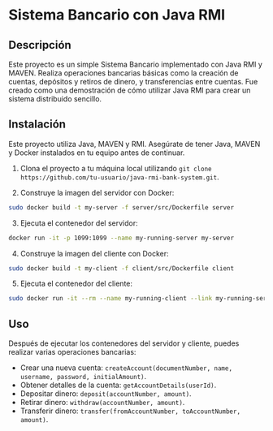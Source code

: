 # Sistema Bancario con Java RMI

## Descripción

Este proyecto es un simple Sistema Bancario implementado con Java RMI y MAVEN. Realiza operaciones bancarias básicas como la creación de cuentas, depósitos y retiros de dinero, y transferencias entre cuentas. Fue creado como una demostración de cómo utilizar Java RMI para crear un sistema distribuido sencillo.

## Instalación

Este proyecto utiliza Java, MAVEN y RMI. Asegúrate de tener Java, MAVEN y Docker instalados en tu equipo antes de continuar.

1. Clona el proyecto a tu máquina local utilizando `git clone https://github.com/tu-usuario/java-rmi-bank-system.git`.

2. Construye la imagen del servidor con Docker:
```bash
sudo docker build -t my-server -f server/src/Dockerfile server
```

3. Ejecuta el contenedor del servidor:
```bash
docker run -it -p 1099:1099 --name my-running-server my-server
```

4. Construye la imagen del cliente con Docker:
```bash
sudo docker build -t my-client -f client/src/Dockerfile client
```

5. Ejecuta el contenedor del cliente:
```bash
sudo docker run -it --rm --name my-running-client --link my-running-server my-client
```

## Uso

Después de ejecutar los contenedores del servidor y cliente, puedes realizar varias operaciones bancarias:

- Crear una nueva cuenta: `createAccount(documentNumber, name, username, password, initialAmount)`.
- Obtener detalles de la cuenta: `getAccountDetails(userId)`.
- Depositar dinero: `deposit(accountNumber, amount)`.
- Retirar dinero: `withdraw(accountNumber, amount)`.
- Transferir dinero: `transfer(fromAccountNumber, toAccountNumber, amount)`.
